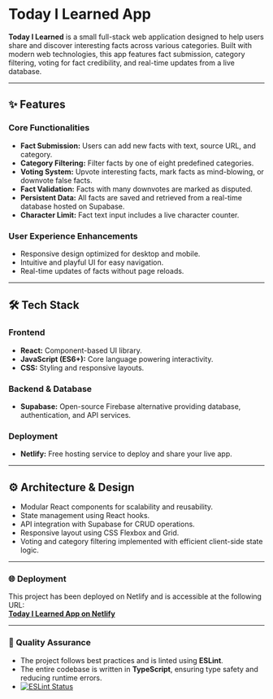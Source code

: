 # Today I Learned App

**Today I Learned** is a small full-stack web application designed to help users share and discover interesting facts across various categories. Built with modern web technologies, this app features fact submission, category filtering, voting for fact credibility, and real-time updates from a live database.

---

## ✨ Features

### Core Functionalities

- **Fact Submission:** Users can add new facts with text, source URL, and category.
- **Category Filtering:** Filter facts by one of eight predefined categories.
- **Voting System:** Upvote interesting facts, mark facts as mind-blowing, or downvote false facts.
- **Fact Validation:** Facts with many downvotes are marked as disputed.
- **Persistent Data:** All facts are saved and retrieved from a real-time database hosted on Supabase.
- **Character Limit:** Fact text input includes a live character counter.

### User Experience Enhancements

- Responsive design optimized for desktop and mobile.
- Intuitive and playful UI for easy navigation.
- Real-time updates of facts without page reloads.

---

## 🛠️ Tech Stack

### Frontend

- **React:** Component-based UI library.
- **JavaScript (ES6+):** Core language powering interactivity.
- **CSS:** Styling and responsive layouts.

### Backend & Database

- **Supabase:** Open-source Firebase alternative providing database, authentication, and API services.

### Deployment

- **Netlify:** Free hosting service to deploy and share your live app.

---

## ⚙️ Architecture & Design

- Modular React components for scalability and reusability.
- State management using React hooks.
- API integration with Supabase for CRUD operations.
- Responsive layout using CSS Flexbox and Grid.
- Voting and category filtering implemented with efficient client-side state logic.

---

### 🌐 Deployment

This project has been deployed on Netlify and is accessible at the following URL:  
**[Today I Learned App on Netlify](https://today-i-learned-ts.netlify.app/)**

---

### 🤝 Quality Assurance

- The project follows best practices and is linted using **ESLint**.
- The entire codebase is written in **TypeScript**, ensuring type safety and reducing runtime errors.
- [![ESLint Status](https://img.shields.io/badge/ESLint-Passing-brightgreen.svg)](https://github.com/karinatimm/today-I-learned-react-app.git)
